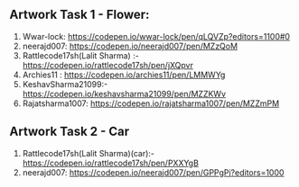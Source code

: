 
## Artwork Task 1 - Flower: 
1. Wwar-lock: https://codepen.io/wwar-lock/pen/qLQVZp?editors=1100#0
2. neerajd007: https://codepen.io/neerajd007/pen/MZzQoM
3. Rattlecode17sh(Lalit Sharma) :- https://codepen.io/rattlecode17sh/pen/jXQpvr
4. Archies11 : https://codepen.io/archies11/pen/LMMWYg
5. KeshavSharma21099:- https://codepen.io/keshavsharma21099/pen/MZZKWv
6. Rajatsharma1007: https://codepen.io/rajatsharma1007/pen/MZZmPM

## Artwork Task 2 - Car
1. Rattlecode17sh(Lalit Sharma)(car):- https://codepen.io/rattlecode17sh/pen/PXXYgB
2. neerajd007: https://codepen.io/neerajd007/pen/GPPgPj?editors=1000